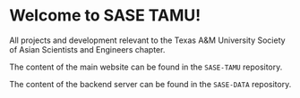 # Welcome to SASE TAMU!

All projects and development relevant to the Texas A&M University Society of Asian Scientists and Engineers chapter.

The content of the main website can be found in the `SASE-TAMU` repository.

The content of the backend server can be found in the `SASE-DATA` repository.
